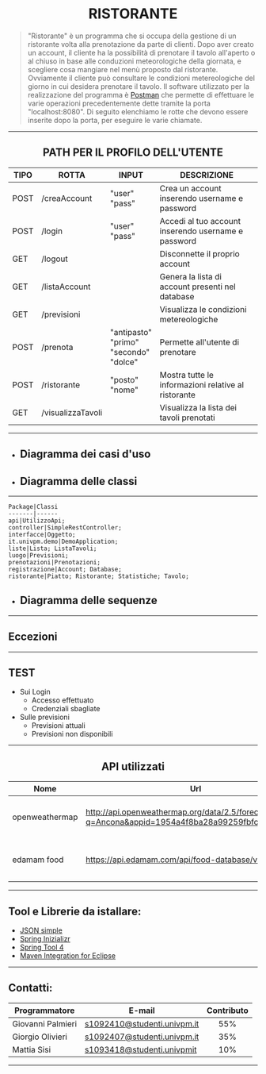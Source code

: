 # <div align="center"> RISTORANTE </div>

> "Ristorante" è un programma che si occupa della gestione di un ristorante volta alla prenotazione da parte di clienti. Dopo aver creato un account, il cliente ha la possibilità di prenotare il tavolo all'aperto o al chiuso in base alle conduzioni meteorologiche della giornata, e scegliere cosa mangiare nel menù proposto dal ristorante. Ovviamente il cliente può consultare le condizioni metereologiche del giorno in cui desidera prenotare il tavolo. 
> Il software utilizzato per la realizzazione del programma è [Postman](https://www.postman.com/) che permette di effettuare le varie operazioni precedentemente dette tramite la porta "localhost:8080". Di seguito elenchiamo le rotte che devono essere inserite dopo la porta, per eseguire le varie chiamate.
***
## <div align="center"> PATH PER IL PROFILO DELL'UTENTE

TIPO |ROTTA|INPUT|DESCRIZIONE
------ | ---|----|----------
POST|/creaAccount|"user" <br> "pass"|Crea un account inserendo username e password
POST|/login|"user" <br> "pass"|Accedi al tuo account inserendo username e password
GET|/logout| |Disconnette il proprio account
GET|/listaAccount| |Genera la lista di account presenti nel database 
GET|/previsioni| |Visualizza le condizioni metereologiche
POST|/prenota|"antipasto" <br> "primo" <br> "secondo" <br> "dolce"|Permette all'utente di prenotare
POST|/ristorante|"posto" <br> "nome"|Mostra tutte le informazioni relative al ristorante
GET|/visualizzaTavoli| |Visualizza la lista dei tavoli prenotati

***
- ## Diagramma dei casi d'uso    
- ## Diagramma delle classi
***
  
    Package|Classi
    -------|------
    api|UtilizzoApi;
    controller|SimpleRestController;
    interfacce|Oggetto;
    it.univpm.demo|DemoApplication;
    liste|Lista; ListaTavoli;
    luogo|Previsioni; 
    prenotazioni|Prenotazioni;
    registrazione|Account; Database;
    ristorante|Piatto; Ristorante; Statistiche; Tavolo;
  
- ## Diagramma delle sequenze
***
## Eccezioni 
***
## TEST
+ Sui Login
  + Accesso effettuato
  + Credenziali sbagliate
+ Sulle previsioni
  + Previsioni attuali
  + Previsioni non disponibili
***
## <div align="center">API utilizzati<div align="center">

Nome|Url|Descrizione
----|--|----
openweathermap|http://api.openweathermap.org/data/2.5/forecast?q=Ancona&appid=1954a4f8ba28a99259fbfcc0e65df65c|Utilizzato per l'acquisizione del meteo in tempo reale
edamam food|https://api.edamam.com/api/food-database/v2/parser|Utilizzato per i cibi da usare nel menù

***
## Tool e Librerie da istallare:
* [JSON simple](https://code.google.com/archive/p/json-simple/)
* [Spring Inizializr](https://start.spring.io/)
* [Spring Tool 4](https://marketplace.eclipse.org/content/spring-tools-4-aka-spring-tool-suite-4?mpc=true&mpc_state=)
* [Maven Integration for Eclipse](https://marketplace.eclipse.org/content/maven-integration-eclipse-luna-and-newer?mpc=true&mpc_state=)

***
## Contatti:
Programmatore | E-mail | Contributo
--------------|--------|-----------
Giovanni Palmieri|s1092410@studenti.univpm.it| <div align="center"> 55% </div>
Giorgio Olivieri|s1092407@studenti.univpm.it| <div align="center"> 35% </div>
Mattia Sisi|s1093418@studenti.univpmit| <div align="center"> 10% </div>

***
